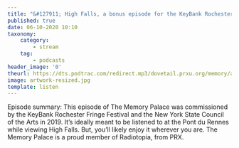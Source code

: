 ```yaml
---
title: "&#127911; High Falls, a bonus episode for the KeyBank Rochester Fringe Festival"
published: true
date: 06-10-2020 10:10
taxonomy:
    category:
        - stream
    tag:
        - podcasts
header_image: '0'
theurl: https://dts.podtrac.com/redirect.mp3/dovetail.prxu.org/memory/aeaabf46-203d-4790-9b07-ea2c263e85a4/thememorypalace.mp3
image: artwork-resized.jpg
template: listen
--- 
```

Episode summary: This episode of The Memory Palace was commissioned by the KeyBank Rochester Fringe Festival and the New York State Council of the Arts in 2019. It’s ideally meant to be listened to at the Pont du Rennes while viewing High Falls. But, you’ll likely enjoy it wherever you are. The Memory Palace is a proud member of Radiotopia, from PRX.
